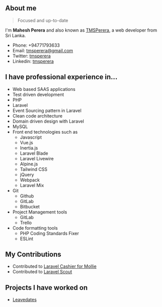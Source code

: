 ## About me
> Focused and up-to-date

I'm **Mahesh Perera** and also known as [TMSPerera](https://twitter.com/tmsperera), a web developer from Sri Lanka.

- Phone: +94771793633
- Email: tmsperera@gmail.com
- Twitter: [tmsperera](https://twitter.com/tmsperera)
- Linkedin: [tmsperera](https://www.linkedin.com/in/tmsperera/)

## I have professional experience in...
- Web based SAAS applications
- Test driven development
- PHP
- Laravel
- Event Sourcing pattern in Laravel
- Clean code architecture
- Domain driven design with Laravel
- MySQL
- Front end technologies such as 
  - Javascript
  - Vue.js
  - Inertia.js
  - Laravel Blade
  - Laravel Livewire
  - Alpine.js
  - Tailwind CSS
  - jQuery
  - Webpack
  - Laravel Mix
- Git
  - Github
  - GitLab
  - Bitbucket
- Project Management tools
  - GitLab
  - Trello
- Code formatting tools
  - PHP Coding Standards Fixer
  - ESLint

## My Contributions
- Contributed to [Laravel Cashier for Mollie](https://github.com/mollie/laravel-cashier-mollie)
- Contributed to [Laravel Scout](https://github.com/laravel/scout)

## Projects I have worked on
- [Leavedates](https://www.leavedates.com/)